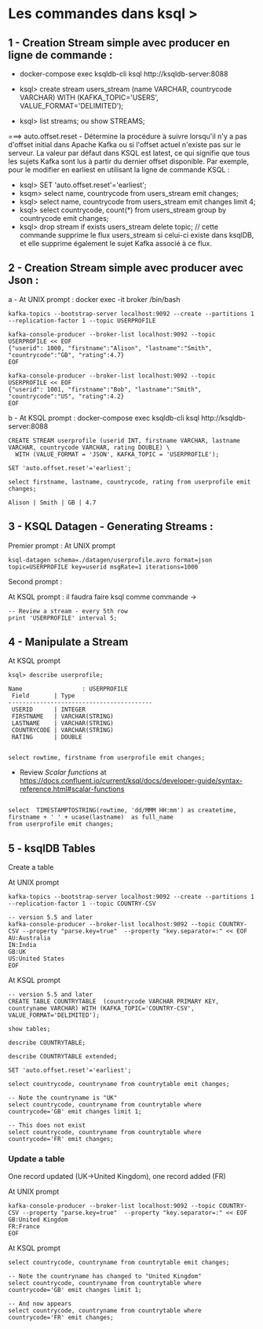 # Les commandes dans ksql >

## 1 - Creation Stream simple avec producer en ligne de commande : 

 - docker-compose exec ksqldb-cli ksql http://ksqldb-server:8088

 - ksql> create stream users_stream (name VARCHAR, countrycode VARCHAR) WITH (KAFKA_TOPIC='USERS', VALUE_FORMAT='DELIMITED');

 - ksql> list streams; ou show STREAMS;


===> auto.offset.reset - Détermine la procédure à suivre lorsqu'il n'y a pas d'offset initial dans Apache Kafka ou si l'offset actuel n'existe pas sur le serveur. La valeur par défaut dans KSQL est latest, ce qui signifie que tous les sujets Kafka sont lus à partir du dernier offset disponible. Par exemple, pour le modifier en earliest en utilisant la ligne de commande KSQL :

 - ksql> SET 'auto.offset.reset'='earliest';
 - ksqm> select name, countrycode  from users_stream emit changes;
 - ksql> select name, countrycode  from users_stream emit changes limit 4;
 - ksql> select countrycode, count(*) from users_stream group by countrycode emit changes;
 - ksql> drop stream if exists users_stream delete topic; // cette commande supprime le flux users_stream si celui-ci existe dans ksqlDB, et elle supprime également le sujet Kafka associé à ce flux.




 ## 2 - Creation Stream simple avec producer avec Json :


a - At UNIX prompt : docker exec -it broker /bin/bash
```
kafka-topics --bootstrap-server localhost:9092 --create --partitions 1 --replication-factor 1 --topic USERPROFILE

kafka-console-producer --broker-list localhost:9092 --topic USERPROFILE << EOF
{"userid": 1000, "firstname":"Alison", "lastname":"Smith", "countrycode":"GB", "rating":4.7}
EOF

kafka-console-producer --broker-list localhost:9092 --topic USERPROFILE << EOF
{"userid": 1001, "firstname":"Bob", "lastname":"Smith", "countrycode":"US", "rating":4.2}
EOF
```

b - At KSQL prompt : docker-compose exec ksqldb-cli ksql http://ksqldb-server:8088
```
CREATE STREAM userprofile (userid INT, firstname VARCHAR, lastname VARCHAR, countrycode VARCHAR, rating DOUBLE) \
  WITH (VALUE_FORMAT = 'JSON', KAFKA_TOPIC = 'USERPROFILE');
```

```
SET 'auto.offset.reset'='earliest';

select firstname, lastname, countrycode, rating from userprofile emit changes;

Alison | Smith | GB | 4.7
```

## 3 - KSQL Datagen - Generating Streams : 

Premier prompt : 
At UNIX prompt
```
ksql-datagen schema=./datagen/userprofile.avro format=json topic=USERPROFILE key=userid msgRate=1 iterations=1000
```

Second prompt : 

At KSQL prompt : il faudra faire ksql comme commande -> 
```
-- Review a stream - every 5th row
print 'USERPROFILE' interval 5;
```

## 4 - Manipulate a Stream
At KSQL prompt

```
ksql> describe userprofile;

Name                 : USERPROFILE
 Field       | Type
-----------------------------------------
 USERID      | INTEGER
 FIRSTNAME   | VARCHAR(STRING)
 LASTNAME    | VARCHAR(STRING)
 COUNTRYCODE | VARCHAR(STRING)
 RATING      | DOUBLE


select rowtime, firstname from userprofile emit changes;
```

- Review _Scalar functions_ at https://docs.confluent.io/current/ksql/docs/developer-guide/syntax-reference.html#scalar-functions
```

select  TIMESTAMPTOSTRING(rowtime, 'dd/MMM HH:mm') as createtime, firstname + ' ' + ucase(lastname)  as full_name
from userprofile emit changes;
```


## 5 - ksqlDB Tables
Create a table

At UNIX prompt
```
kafka-topics --bootstrap-server localhost:9092 --create --partitions 1 --replication-factor 1 --topic COUNTRY-CSV

-- version 5.5 and later
kafka-console-producer --broker-list localhost:9092 --topic COUNTRY-CSV --property "parse.key=true"  --property "key.separator=:" << EOF
AU:Australia
IN:India
GB:UK
US:United States
EOF
```


At KSQL prompt

```
-- version 5.5 and later
CREATE TABLE COUNTRYTABLE  (countrycode VARCHAR PRIMARY KEY, countryname VARCHAR) WITH (KAFKA_TOPIC='COUNTRY-CSV', VALUE_FORMAT='DELIMITED');

show tables;

describe COUNTRYTABLE;

describe COUNTRYTABLE extended;

SET 'auto.offset.reset'='earliest';

select countrycode, countryname from countrytable emit changes;

-- Note the countryname is "UK"
select countrycode, countryname from countrytable where countrycode='GB' emit changes limit 1;

-- This does not exist
select countrycode, countryname from countrytable where countrycode='FR' emit changes;
```

### Update a table
One record updated (UK->United Kingdom), one record added (FR)

At UNIX prompt
```
kafka-console-producer --broker-list localhost:9092 --topic COUNTRY-CSV --property "parse.key=true"  --property "key.separator=:" << EOF
GB:United Kingdom
FR:France
EOF
```

At KSQL prompt
```
select countrycode, countryname from countrytable emit changes;

-- Note the countryname has changed to "United Kingdom"
select countrycode, countryname from countrytable where countrycode='GB' emit changes limit 1;

-- And now appears
select countrycode, countryname from countrytable where countrycode='FR' emit changes;
```